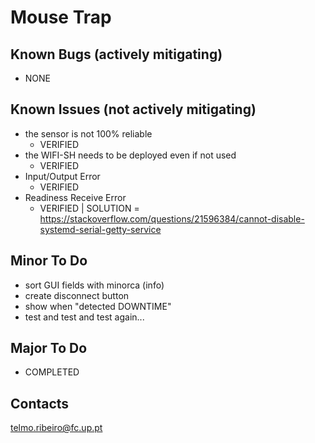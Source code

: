 # Mouse Trap

## Known Bugs (actively mitigating)
- NONE

## Known Issues (not actively mitigating)
- the sensor is not 100% reliable
    - VERIFIED
- the WIFI-SH needs to be deployed even if not used
    - VERIFIED
- Input/Output Error
    - VERIFIED
- Readiness Receive Error
    - VERIFIED | SOLUTION = https://stackoverflow.com/questions/21596384/cannot-disable-systemd-serial-getty-service

## Minor To Do
- sort GUI fields with minorca (info)
- create disconnect button
- show when "detected DOWNTIME"
- test and test and test again...

## Major To Do
- COMPLETED

## Contacts
telmo.ribeiro@fc.up.pt